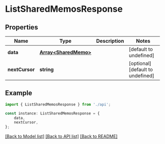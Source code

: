 # ListSharedMemosResponse


## Properties

Name | Type | Description | Notes
------------ | ------------- | ------------- | -------------
**data** | [**Array&lt;SharedMemo&gt;**](SharedMemo.md) |  | [default to undefined]
**nextCursor** | **string** |  | [optional] [default to undefined]

## Example

```typescript
import { ListSharedMemosResponse } from './api';

const instance: ListSharedMemosResponse = {
    data,
    nextCursor,
};
```

[[Back to Model list]](../README.md#documentation-for-models) [[Back to API list]](../README.md#documentation-for-api-endpoints) [[Back to README]](../README.md)
